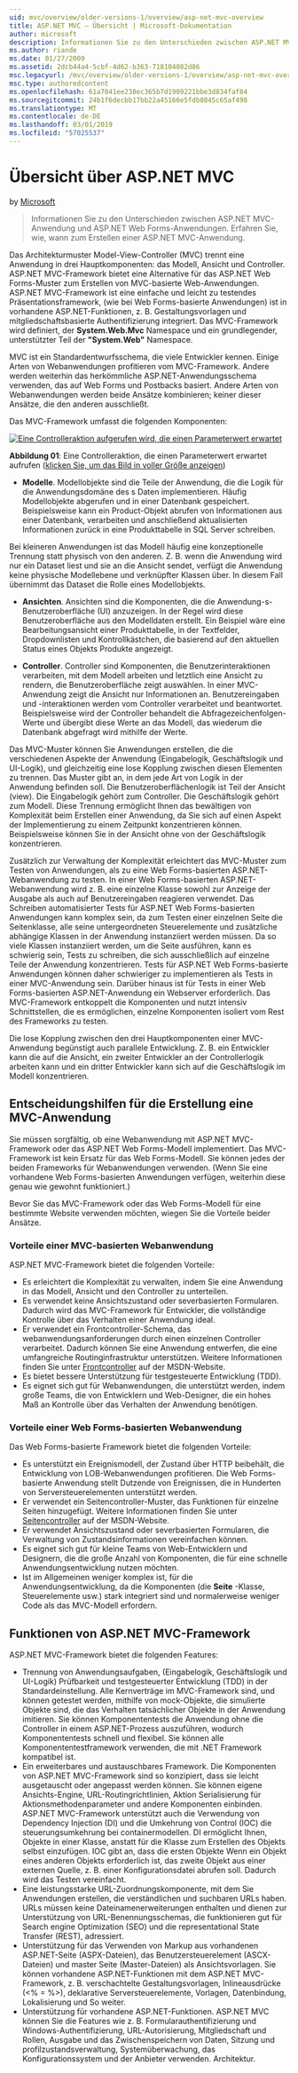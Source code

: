 ```yaml
---
uid: mvc/overview/older-versions-1/overview/asp-net-mvc-overview
title: ASP.NET MVC – Übersicht | Microsoft-Dokumentation
author: microsoft
description: Informationen Sie zu den Unterschieden zwischen ASP.NET MVC-Anwendung und ASP.NET Web Forms-Anwendungen. Erfahren Sie, wie, wann zum Erstellen einer ASP.NET MVC-Anwendung.
ms.author: riande
ms.date: 01/27/2009
ms.assetid: 2dcb44a4-5cbf-4d62-b363-718104082d86
msc.legacyurl: /mvc/overview/older-versions-1/overview/asp-net-mvc-overview
msc.type: authoredcontent
ms.openlocfilehash: 61a7841ee238ec365b7d1909221bbe3d834faf84
ms.sourcegitcommit: 24b1f6decbb17bb22a45166e5fdb0845c65af498
ms.translationtype: MT
ms.contentlocale: de-DE
ms.lasthandoff: 03/01/2019
ms.locfileid: "57025537"
---
```

<a name="aspnet-mvc-overview"></a>Übersicht über ASP.NET MVC
====================
by [Microsoft](https://github.com/microsoft)

> Informationen Sie zu den Unterschieden zwischen ASP.NET MVC-Anwendung und ASP.NET Web Forms-Anwendungen. Erfahren Sie, wie, wann zum Erstellen einer ASP.NET MVC-Anwendung.


Das Architekturmuster Model-View-Controller (MVC) trennt eine Anwendung in drei Hauptkomponenten: das Modell, Ansicht und Controller. ASP.NET MVC-Framework bietet eine Alternative für das ASP.NET Web Forms-Muster zum Erstellen von MVC-basierte Web-Anwendungen. ASP.NET MVC-Framework ist eine einfache und leicht zu testendes Präsentationsframework, (wie bei Web Forms-basierte Anwendungen) ist in vorhandene ASP.NET-Funktionen, z. B. Gestaltungsvorlagen und mitgliedschaftsbasierte Authentifizierung integriert. Das MVC-Framework wird definiert, der **System.Web.Mvc** Namespace und ein grundlegender, unterstützter Teil der **"System.Web"** Namespace.   
  
MVC ist ein Standardentwurfsschema, die viele Entwickler kennen. Einige Arten von Webanwendungen profitieren vom MVC-Framework. Andere werden weiterhin das herkömmliche ASP.NET-Anwendungsschema verwenden, das auf Web Forms und Postbacks basiert. Andere Arten von Webanwendungen werden beide Ansätze kombinieren; keiner dieser Ansätze, die den anderen ausschließt.   
  
Das MVC-Framework umfasst die folgenden Komponenten:


[![Eine Controlleraktion aufgerufen wird, die einen Parameterwert erwartet](asp-net-mvc-overview/_static/image1.jpg)](asp-net-mvc-overview/_static/image1.png)

**Abbildung 01**: Eine Controlleraktion, die einen Parameterwert erwartet aufrufen ([klicken Sie, um das Bild in voller Größe anzeigen](asp-net-mvc-overview/_static/image2.png))


- **Modelle**. Modellobjekte sind die Teile der Anwendung, die die Logik für die Anwendungsdomäne des s Daten implementieren. Häufig Modellobjekte abgerufen und in einer Datenbank gespeichert. Beispielsweise kann ein Product-Objekt abrufen von Informationen aus einer Datenbank, verarbeiten und anschließend aktualisierten Informationen zurück in eine Produkttabelle in SQL Server schreiben.

Bei kleineren Anwendungen ist das Modell häufig eine konzeptionelle Trennung statt physisch von den anderen. Z. B. wenn die Anwendung wird nur ein Dataset liest und sie an die Ansicht sendet, verfügt die Anwendung keine physische Modellebene und verknüpfter Klassen über. In diesem Fall übernimmt das Dataset die Rolle eines Modellobjekts.

- **Ansichten**. Ansichten sind die Komponenten, die die Anwendung-s-Benutzeroberfläche (UI) anzuzeigen. In der Regel wird diese Benutzeroberfläche aus den Modelldaten erstellt. Ein Beispiel wäre eine Bearbeitungsansicht einer Produkttabelle, in der Textfelder, Dropdownlisten und Kontrollkästchen, die basierend auf den aktuellen Status eines Objekts Produkte angezeigt.

- **Controller**. Controller sind Komponenten, die Benutzerinteraktionen verarbeiten, mit dem Modell arbeiten und letztlich eine Ansicht zu rendern, die Benutzeroberfläche zeigt auswählen. In einer MVC-Anwendung zeigt die Ansicht nur Informationen an. Benutzereingaben und -interaktionen werden vom Controller verarbeitet und beantwortet. Beispielsweise wird der Controller behandelt die Abfragezeichenfolgen-Werte und übergibt diese Werte an das Modell, das wiederum die Datenbank abgefragt wird mithilfe der Werte.

Das MVC-Muster können Sie Anwendungen erstellen, die die verschiedenen Aspekte der Anwendung (Eingabelogik, Geschäftslogik und UI-Logik), und gleichzeitig eine lose Kopplung zwischen diesen Elementen zu trennen. Das Muster gibt an, in dem jede Art von Logik in der Anwendung befinden soll. Die Benutzeroberflächenlogik ist Teil der Ansicht (view). Die Eingabelogik gehört zum Controller. Die Geschäftslogik gehört zum Modell. Diese Trennung ermöglicht Ihnen das bewältigen von Komplexität beim Erstellen einer Anwendung, da Sie sich auf einen Aspekt der Implementierung zu einem Zeitpunkt konzentrieren können. Beispielsweise können Sie in der Ansicht ohne von der Geschäftslogik konzentrieren.   
  
Zusätzlich zur Verwaltung der Komplexität erleichtert das MVC-Muster zum Testen von Anwendungen, als zu eine Web Forms-basierten ASP.NET-Webanwendung zu testen. In einer Web Forms-basierten ASP.NET-Webanwendung wird z. B. eine einzelne Klasse sowohl zur Anzeige der Ausgabe als auch auf Benutzereingaben reagieren verwendet. Das Schreiben automatisierter Tests für ASP.NET Web Forms-basierten Anwendungen kann komplex sein, da zum Testen einer einzelnen Seite die Seitenklasse, alle seine untergeordneten Steuerelemente und zusätzliche abhängige Klassen in der Anwendung instanziiert werden müssen. Da so viele Klassen instanziiert werden, um die Seite ausführen, kann es schwierig sein, Tests zu schreiben, die sich ausschließlich auf einzelne Teile der Anwendung konzentrieren. Tests für ASP.NET Web Forms-basierte Anwendungen können daher schwieriger zu implementieren als Tests in einer MVC-Anwendung sein. Darüber hinaus ist für Tests in einer Web Forms-basierten ASP.NET-Anwendung ein Webserver erforderlich. Das MVC-Framework entkoppelt die Komponenten und nutzt intensiv Schnittstellen, die es ermöglichen, einzelne Komponenten isoliert vom Rest des Frameworks zu testen.   
  
Die lose Kopplung zwischen den drei Hauptkomponenten einer MVC-Anwendung begünstigt auch parallele Entwicklung. Z. B. ein Entwickler kann die auf die Ansicht, ein zweiter Entwickler an der Controllerlogik arbeiten kann und ein dritter Entwickler kann sich auf die Geschäftslogik im Modell konzentrieren.

## <a name="deciding-when-to-create-an-mvc-application"></a>Entscheidungshilfen für die Erstellung eine MVC-Anwendung

Sie müssen sorgfältig, ob eine Webanwendung mit ASP.NET MVC-Framework oder das ASP.NET Web Forms-Modell implementiert. Das MVC-Framework ist kein Ersatz für das Web Forms-Modell. Sie können jedes der beiden Frameworks für Webanwendungen verwenden. (Wenn Sie eine vorhandene Web Forms-basierten Anwendungen verfügen, weiterhin diese genau wie gewohnt funktioniert.)   
  
Bevor Sie das MVC-Framework oder das Web Forms-Modell für eine bestimmte Website verwenden möchten, wiegen Sie die Vorteile beider Ansätze.

### <a name="advantages-of-an-mvc-based-web-application"></a>Vorteile einer MVC-basierten Webanwendung

ASP.NET MVC-Framework bietet die folgenden Vorteile:

- Es erleichtert die Komplexität zu verwalten, indem Sie eine Anwendung in das Modell, Ansicht und den Controller zu unterteilen.
- Es verwendet keine Ansichtszustand oder severbasierten Formularen. Dadurch wird das MVC-Framework für Entwickler, die vollständige Kontrolle über das Verhalten einer Anwendung ideal.
- Er verwendet ein Frontcontroller-Schema, das webanwendungsanforderungen durch einen einzelnen Controller verarbeitet. Dadurch können Sie eine Anwendung entwerfen, die eine umfangreiche Routinginfrastruktur unterstützen. Weitere Informationen finden Sie unter [Frontcontroller](https://go.microsoft.com/fwlink/?LinkId=106357 "Frontcontroller") auf der MSDN-Website.
- Es bietet bessere Unterstützung für testgesteuerte Entwicklung (TDD).
- Es eignet sich gut für Webanwendungen, die unterstützt werden, indem große Teams, die von Entwicklern und Web-Designer, die ein hohes Maß an Kontrolle über das Verhalten der Anwendung benötigen.

### <a name="advantages-of-a-web-forms-based-web-application"></a>Vorteile einer Web Forms-basierten Webanwendung

Das Web Forms-basierte Framework bietet die folgenden Vorteile:

- Es unterstützt ein Ereignismodell, der Zustand über HTTP beibehält, die Entwicklung von LOB-Webanwendungen profitieren. Die Web Forms-basierte Anwendung stellt Dutzende von Ereignissen, die in Hunderten von Serversteuerelementen unterstützt werden.
- Er verwendet ein Seitencontroller-Muster, das Funktionen für einzelne Seiten hinzugefügt. Weitere Informationen finden Sie unter [Seitencontroller](https://go.microsoft.com/fwlink/?LinkId=106359 "Seitencontroller") auf der MSDN-Website.
- Er verwendet Ansichtszustand oder severbasierten Formularen, die Verwaltung von Zustandsinformationen vereinfachen können.
- Es eignet sich gut für kleine Teams von Web-Entwicklern und Designern, die die große Anzahl von Komponenten, die für eine schnelle Anwendungsentwicklung nutzen möchten.
- Ist im Allgemeinen weniger komplex ist, für die Anwendungsentwicklung, da die Komponenten (die **Seite** -Klasse, Steuerelemente usw.) stark integriert sind und normalerweise weniger Code als das MVC-Modell erfordern.

## <a name="features-of-the-aspnet-mvc-framework"></a>Funktionen von ASP.NET MVC-Framework

ASP.NET MVC-Framework bietet die folgenden Features:

- Trennung von Anwendungsaufgaben, (Eingabelogik, Geschäftslogik und UI-Logik) Prüfbarkeit und testgesteuerter Entwicklung (TDD) in der Standardeinstellung. Alle Kernverträge im MVC-Framework sind, und können getestet werden, mithilfe von mock-Objekte, die simulierte Objekte sind, die das Verhalten tatsächlicher Objekte in der Anwendung imitieren. Sie können Komponententests die Anwendung ohne die Controller in einem ASP.NET-Prozess auszuführen, wodurch Komponententests schnell und flexibel. Sie können alle Komponententestframework verwenden, die mit .NET Framework kompatibel ist.
- Ein erweiterbares und austauschbares Framework. Die Komponenten von ASP.NET MVC-Framework sind so konzipiert, dass sie leicht ausgetauscht oder angepasst werden können. Sie können eigene Ansichts-Engine, URL-Routingrichtlinien, Aktion Serialisierung für Aktionsmethodenparameter und andere Komponenten einbinden. ASP.NET MVC-Framework unterstützt auch die Verwendung von Dependency Injection (DI) und die Umkehrung von Control (IOC) die steuerungsumkehrung bei containermodellen. DI ermöglicht Ihnen, Objekte in einer Klasse, anstatt für die Klasse zum Erstellen des Objekts selbst einzufügen. IOC gibt an, dass die ersten Objekte Wenn ein Objekt eines anderen Objekts erforderlich ist, das zweite Objekt aus einer externen Quelle, z. B. einer Konfigurationsdatei abrufen soll. Dadurch wird das Testen vereinfacht.
- Eine leistungsstarke URL-Zuordnungskomponente, mit dem Sie Anwendungen erstellen, die verständlichen und suchbaren URLs haben. URLs müssen keine Dateinamenerweiterungen enthalten und dienen zur Unterstützung von URL-Benennungsschemas, die funktionieren gut für Search engine Optimization (SEO) und die representational State Transfer (REST), adressiert.
- Unterstützung für das Verwenden von Markup aus vorhandenen ASP.NET-Seite (ASPX-Dateien), das Benutzersteuerelement (ASCX-Dateien) und master Seite (Master-Dateien) als Ansichtsvorlagen. Sie können vorhandene ASP.NET-Funktionen mit dem ASP.NET MVC-Framework, z. B. verschachtelte Gestaltungsvorlagen, Inlineausdrücke (&lt;% = %&gt;), deklarative Serversteuerelemente, Vorlagen, Datenbindung, Lokalisierung und So weiter.
- Unterstützung für vorhandene ASP.NET-Funktionen. ASP.NET MVC können Sie die Features wie z. B. Formularauthentifizierung und Windows-Authentifizierung, URL-Autorisierung, Mitgliedschaft und Rollen, Ausgabe und das Zwischenspeichern von Daten, Sitzung und profilzustandsverwaltung, Systemüberwachung, das Konfigurationssystem und der Anbieter verwenden. Architektur.
